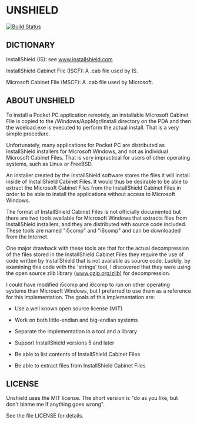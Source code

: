 UNSHIELD
========

[![Build Status](https://travis-ci.org/twogood/unshield.png?branch=master)](https://travis-ci.org/twogood/unshield)


DICTIONARY
----------

InstallShield (IS): see www.installshield.com

InstallShield Cabinet File (ISCF): A .cab file used by IS.

Microsoft Cabinet File (MSCF): A .cab file used by Microsoft.


ABOUT UNSHIELD
--------------

To install a Pocket PC application remotely, an installable
Microsoft Cabinet File is copied to the /Windows/AppMgr/Install
directory on the PDA and then the wceload.exe is executed to
perform the actual install. That is a very simple procedure.

Unfortunately, many applications for Pocket PC are distributed as
InstallShield installers for Microsoft Windows, and not as
individual Microsoft Cabinet Files. That is very impractical for
users of other operating systems, such as Linux or FreeBSD.

An installer created by the InstallShield software stores the
files it will install inside of InstallShield Cabinet Files. It
would thus be desirable to be able to extract the Microsoft
Cabinet Files from the InstallShield Cabinet Files in order to be
able to install the applications without access to Microsoft
Windows.

The format of InstallShield Cabinet Files is not officially
documented but there are two tools available for Microsoft
Windows that extracts files from InstallShield installers, and
they are distributed with source code included. These tools are
named "i5comp" and "i6comp" and can be downloaded from the
Internet.

One major drawback with these tools are that for the actual
decompression of the files stored in the InstallShield Cabinet
Files they require the use of code written by InstallShield that
is not available as source code. Luckily, by examining this code
with the 'strings' tool, I discovered that they were using the
open source zlib library (www.gzip.org/zlib) for decompression.

I could have modified i5comp and i6comp to run on other operating
systems than Microsoft Windows, but I preferred to use them as a
reference for this implementation. The goals of this
implementation are:

- Use a well known open source license (MIT)

- Work on both little-endian and big-endian systems

- Separate the implementation in a tool and a library

- Support InstallShield versions 5 and later

- Be able to list contents of InstallShield Cabinet Files

- Be able to extract files from InstallShield Cabinet Files


LICENSE
-------

Unshield uses the MIT license. The short version is "do as you
like, but don't blame me if anything goes wrong".

See the file LICENSE for details.



